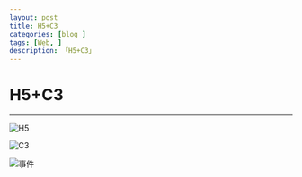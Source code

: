 ```yaml
---
layout: post  
title: H5+C3
categories: [blog ]  
tags: [Web, ]  
description: 「H5+C3」   
---
```




# H5+C3



---
![H5][1]

![C3][2]

![事件][3]


  [1]: http://od6qpmkyu.bkt.clouddn.com/wuhongshan/md/H5.png
  [2]: http://od6qpmkyu.bkt.clouddn.com/wuhongshan/md/C3.png
  [3]: http://od6qpmkyu.bkt.clouddn.com/wuhongshan/md/%E4%BA%8B%E4%BB%B6.png
